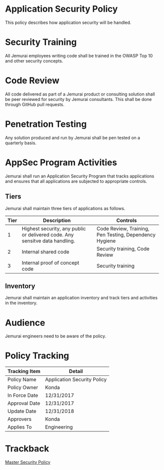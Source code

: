# Application Security Policy

This policy describes how application security will be handled.

# Security Training 

All Jemurai employees writing code shall be trained in the OWASP Top 10 and other security concepts.

# Code Review

All code delivered as part of a Jemurai product or consulting solution shall be peer reviewed for security by Jemurai consultants.  This shall be done through GitHub pull requests.

# Penetration Testing

Any solution produced and run by Jemurai shall be pen tested on a quarterly basis.

# AppSec Program Activities

Jemurai shall run an Application Security Program that tracks applications and ensures that all applications are subjected to appropriate controls.

## Tiers

Jemurai shall maintain three tiers of applications as follows.

| Tier | Description | Controls | 
|------|-------------|----------|
|  1   | Highest security, any public or delivered code. Any sensitve data handling. | Code Review, Training, Pen Testing, Dependency Hygiene |
|  2   | Internal shared code | Security training, Code Review |
|  3   | Internal proof of concept code | Security training | 

## Inventory

Jemurai shall maintain an application inventory and track tiers and activities in the inventory.

# Audience

Jemurai engineers need to be aware of the policy.

# Policy Tracking

| Tracking Item   | Detail |
|-----------------|--------|
| Policy Name     | Application Security Policy |
| Policy Owner    | Konda |
| In Force Date   | 12/31/2017 |
| Approval Date   | 12/31/2017 |
| Update Date     | 12/31/2018 |
| Approvers       | Konda |
| Applies To      | Engineering |

# Trackback
[Master Security Policy](../Master_Security_Policy.md)